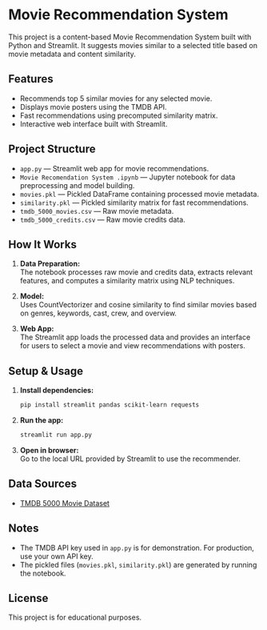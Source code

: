 # Movie Recommendation System

This project is a content-based Movie Recommendation System built with Python and Streamlit. It suggests movies similar to a selected title based on movie metadata and content similarity.

## Features

- Recommends top 5 similar movies for any selected movie.
- Displays movie posters using the TMDB API.
- Fast recommendations using precomputed similarity matrix.
- Interactive web interface built with Streamlit.

## Project Structure

- `app.py` — Streamlit web app for movie recommendations.
- `Movie Recomendation System .ipynb` — Jupyter notebook for data preprocessing and model building.
- `movies.pkl` — Pickled DataFrame containing processed movie metadata.
- `similarity.pkl` — Pickled similarity matrix for fast recommendations.
- `tmdb_5000_movies.csv` — Raw movie metadata.
- `tmdb_5000_credits.csv` — Raw movie credits data.

## How It Works

1. **Data Preparation:**  
   The notebook processes raw movie and credits data, extracts relevant features, and computes a similarity matrix using NLP techniques.

2. **Model:**  
   Uses CountVectorizer and cosine similarity to find similar movies based on genres, keywords, cast, crew, and overview.

3. **Web App:**  
   The Streamlit app loads the processed data and provides an interface for users to select a movie and view recommendations with posters.

## Setup & Usage

1. **Install dependencies:**
   ```sh
   pip install streamlit pandas scikit-learn requests
   ```

2. **Run the app:**
   ```sh
   streamlit run app.py
   ```

3. **Open in browser:**  
   Go to the local URL provided by Streamlit to use the recommender.

## Data Sources

- [TMDB 5000 Movie Dataset](https://www.kaggle.com/datasets/tmdb/tmdb-movie-metadata)

## Notes

- The TMDB API key used in `app.py` is for demonstration. For production, use your own API key.
- The pickled files (`movies.pkl`, `similarity.pkl`) are generated by running the notebook.

## License

This project is for educational purposes.

